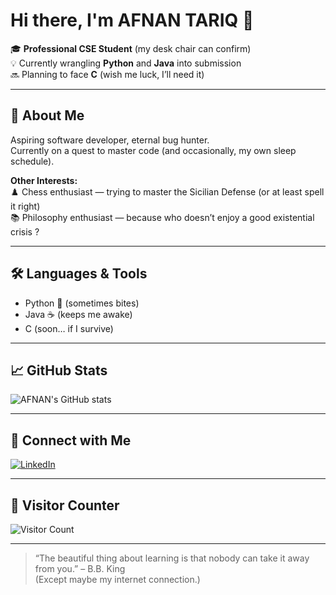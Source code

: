 # Hi there, I'm AFNAN TARIQ 👋

🎓 **Professional CSE Student** (my desk chair can confirm)  
💡 Currently wrangling **Python** and **Java** into submission  
🔜 Planning to face **C** (wish me luck, I’ll need it)

---

## 🚀 About Me

Aspiring software developer, eternal bug hunter.  
Currently on a quest to master code (and occasionally, my own sleep schedule).

**Other Interests:**  
♟️ Chess enthusiast — trying to master the Sicilian Defense (or at least spell it right)  
📚 Philosophy enthusiast — because who doesn’t enjoy a good existential crisis ?

---

## 🛠️ Languages & Tools

- Python 🐍 (sometimes bites)
- Java ☕ (keeps me awake)
- C (soon… if I survive)

---

## 📈 GitHub Stats

![AFNAN's GitHub stats](https://github-readme-stats.vercel.app/api?username=SpitFiyah&show_icons=true&theme=radical)

---

## 🔗 Connect with Me

[![LinkedIn](https://img.shields.io/badge/LinkedIn-blue?logo=linkedin&logoColor=white)](https://www.linkedin.com/in/afnan-tariq-694395360/)

---

## 👀 Visitor Counter

![Visitor Count](https://komarev.com/ghpvc/?username=SpitFiyah&color=blue)

---

> “The beautiful thing about learning is that nobody can take it away from you.” – B.B. King  
> (Except maybe my internet connection.)
